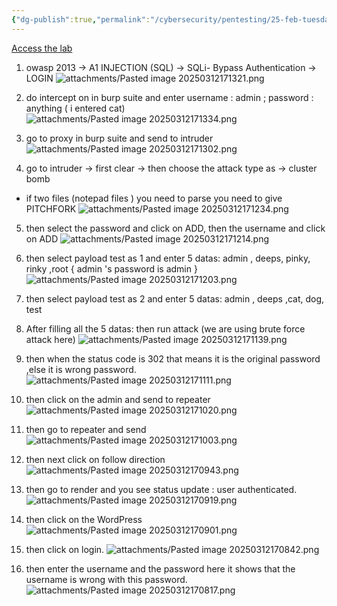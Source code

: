 ```yaml
---
{"dg-publish":true,"permalink":"/cybersecurity/pentesting/25-feb-tuesday/broken-auth-and-session/"}
---
```



[Access the lab](https://portswigger.net/support/using-burp-to-brute-force-a-login-page)
1. owasp 2013 → A1 INJECTION (SQL) → SQLi- Bypass Authentication → LOGIN
![attachments/Pasted image 20250312171321.png](/img/user/Cybersecurity/Pentesting/25%20Feb%20(Tuesday)/attachments/Pasted%20image%2020250312171321.png)

2. do intercept on in burp suite and enter username : admin ; password : anything ( i entered cat)
![attachments/Pasted image 20250312171334.png](/img/user/Cybersecurity/Pentesting/25%20Feb%20(Tuesday)/attachments/Pasted%20image%2020250312171334.png)

3. go to proxy in burp suite and send to intruder
![attachments/Pasted image 20250312171302.png](/img/user/Cybersecurity/Pentesting/25%20Feb%20(Tuesday)/attachments/Pasted%20image%2020250312171302.png)

4. go to intruder → first clear → then choose the attack type as → cluster bomb
- if two files (notepad files ) you need to parse you need to give PITCHFORK
![attachments/Pasted image 20250312171234.png](/img/user/Cybersecurity/Pentesting/25%20Feb%20(Tuesday)/attachments/Pasted%20image%2020250312171234.png)

5. then select the password and click on ADD, then the username and click on ADD
![attachments/Pasted image 20250312171214.png](/img/user/Cybersecurity/Pentesting/25%20Feb%20(Tuesday)/attachments/Pasted%20image%2020250312171214.png)

6. then select payload test as 1 and enter 5 datas: admin , deeps, pinky, rinky ,root { admin 's password is admin }
![attachments/Pasted image 20250312171203.png](/img/user/Cybersecurity/Pentesting/25%20Feb%20(Tuesday)/attachments/Pasted%20image%2020250312171203.png)

7. then select payload test as 2 and enter 5 datas: admin , deeps ,cat, dog, test 
8. After filling all the 5 datas: then run attack (we are using brute force attack here)
![attachments/Pasted image 20250312171139.png](/img/user/Cybersecurity/Pentesting/25%20Feb%20(Tuesday)/attachments/Pasted%20image%2020250312171139.png)

9. then when the status code is 302 that means it is the original password ,else it is wrong password.
![attachments/Pasted image 20250312171111.png](/img/user/Cybersecurity/Pentesting/25%20Feb%20(Tuesday)/attachments/Pasted%20image%2020250312171111.png)

10. then click on the admin and send to repeater
![attachments/Pasted image 20250312171020.png](/img/user/Cybersecurity/Pentesting/25%20Feb%20(Tuesday)/attachments/Pasted%20image%2020250312171020.png)

11. then go to repeater and send
![attachments/Pasted image 20250312171003.png](/img/user/Cybersecurity/Pentesting/25%20Feb%20(Tuesday)/attachments/Pasted%20image%2020250312171003.png)

12. then next click on follow direction
![attachments/Pasted image 20250312170943.png](/img/user/Cybersecurity/Pentesting/25%20Feb%20(Tuesday)/attachments/Pasted%20image%2020250312170943.png)

13. then go to render and you see status update : user authenticated.
![attachments/Pasted image 20250312170919.png](/img/user/Cybersecurity/Pentesting/25%20Feb%20(Tuesday)/attachments/Pasted%20image%2020250312170919.png)

14. then click on the WordPress
![attachments/Pasted image 20250312170901.png](/img/user/Cybersecurity/Pentesting/25%20Feb%20(Tuesday)/attachments/Pasted%20image%2020250312170901.png)

15. then click on login.
![attachments/Pasted image 20250312170842.png](/img/user/Cybersecurity/Pentesting/25%20Feb%20(Tuesday)/attachments/Pasted%20image%2020250312170842.png)

16. then enter the username and the password here it shows that the username is wrong with this password.
![attachments/Pasted image 20250312170817.png](/img/user/Cybersecurity/Pentesting/25%20Feb%20(Tuesday)/attachments/Pasted%20image%2020250312170817.png)
